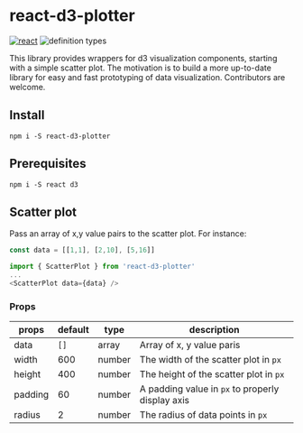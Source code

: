 # react-d3-plotter

[![react](https://img.shields.io/badge/built%20with-react-61dafb.svg)](https://reactjs.org/) ![definition types](https://img.shields.io/npm/types/react-d3-plotter.svg)

This library provides wrappers for d3 visualization components, starting with a simple scatter plot. The motivation is to build a more up-to-date library for easy and fast prototyping of data visualization. Contributors are welcome.

## Install

`npm i -S react-d3-plotter`

## Prerequisites

`npm i -S react d3`

## Scatter plot

Pass an array of x,y value pairs to the scatter plot. For instance:

```javascript
const data = [[1,1], [2,10], [5,16]]
```


```javascript
import { ScatterPlot } from 'react-d3-plotter'
...
<ScatterPlot data={data} />
```

### Props

| props | default | type | description |
| - | - | - | - |
| data | `[]` | array | Array of x, y value paris |
| width | 600 | number | The width of the scatter plot in `px` |
| height | 400 | number | The height of the scatter plot in `px` |
| padding | 60 | number | A padding value in `px` to properly display axis |
| radius | 2 | number | The radius of data points in `px` |
